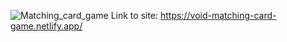 ![Matching_card_game](https://user-images.githubusercontent.com/23227549/201449595-c3551e61-d98b-4cd6-a2c8-fc9acd6d75e0.png)
Link to site: https://void-matching-card-game.netlify.app/
